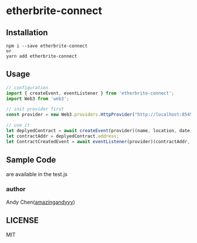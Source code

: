 # etherbrite-connect

## Installation
```
npm i --save etherbrite-connect
or 
yarn add etherbrite-connect
```

## Usage
```javascript
// configuration
import { createEvent, eventListener } from 'etherbrite-connect';
import Web3 from 'web3';

// init provider first
const provider = new Web3.providers.HttpProvider("http://localhost:8545");

// use it
let deplyedContract = await createEvent(provider)(name, location, date, ticketNum, ticketPrice);
let contractAddr = deplyedContract.address;
let ContractCreatedEvent = await eventListener(provider)(contractAddr, 'ContractCreated');
```

## Sample Code
are available in the test.js

### author 
Andy Chen([amazingandyyy](https://github.com/amazingandyyy))

## LICENSE
MIT